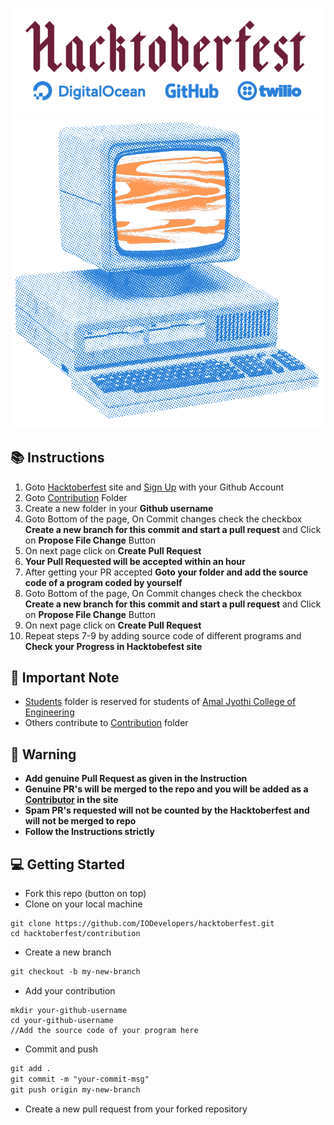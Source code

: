 <p align="center">
  <img src="assets/logo.png" />
  <img src="assets/cover1.png" width="500px" height="500px"/>
</p>

## :books: Instructions
1. Goto [Hacktoberfest](https://hacktoberfest.digitalocean.com/) site and [Sign Up](https://hacktoberfest.digitalocean.com/sign_up/register) with your Github Account
2. Goto [Contribution](/contribution) Folder
3. Create a new folder in your **Github username**
4. Goto Bottom of the page, On Commit changes check the checkbox <b>Create a new branch for this commit and start a pull request</b> and Click on <b>Propose File Change</b> Button
5. On next page click on <b>Create Pull Request</b>
6. **Your Pull Requested will be accepted within an hour**<br>
7. After getting your PR accepted **Goto your folder and add the source code of a program coded by yourself**
8. Goto Bottom of the page, On Commit changes check the checkbox <b>Create a new branch for this commit and start a pull request</b> and Click on <b>Propose File Change</b> Button
9. On next page click on <b>Create Pull Request</b>
10. Repeat steps 7-9 by adding source code of different programs and **Check your Progress in Hacktobefest site**

## :pencil: Important Note 
- [Students](/students) folder is reserved for students of [Amal Jyothi College of Engineering](https://ajce.in)
- Others contribute to [Contribution](/contribution) folder

## :rotating_light: Warning
- **Add genuine Pull Request as given in the Instruction**
- **Genuine PR's will be merged to the repo and you will be added as a [Contributor](https://iodevelopers.github.io/hacktoberfest/contributors.html) in the site**
- **Spam PR's requested will not be counted by the Hacktoberfest and will not be merged to repo**
- **Follow the Instructions strictly**

## :computer: Getting Started

- Fork this repo (button on top)
- Clone on your local machine

```terminal
git clone https://github.com/IODevelopers/hacktoberfest.git
cd hacktoberfest/contribution
```
- Create a new branch

```markdown
git checkout -b my-new-branch
```
- Add your contribution
```
mkdir your-github-username
cd your-github-username
//Add the source code of your program here
```
- Commit and push

```markdown
git add .
git commit -m "your-commit-msg"
git push origin my-new-branch
```

- Create a new pull request from your forked repository
